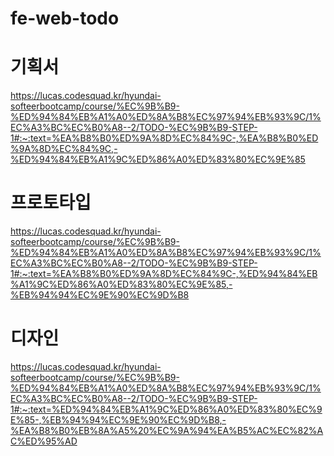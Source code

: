 # fe-web-todo
# 기획서
https://lucas.codesquad.kr/hyundai-softeerbootcamp/course/%EC%9B%B9-%ED%94%84%EB%A1%A0%ED%8A%B8%EC%97%94%EB%93%9C/1%EC%A3%BC%EC%B0%A8--2/TODO-%EC%9B%B9-STEP-1#:~:text=%EA%B8%B0%ED%9A%8D%EC%84%9C-,%EA%B8%B0%ED%9A%8D%EC%84%9C,-%ED%94%84%EB%A1%9C%ED%86%A0%ED%83%80%EC%9E%85
# 프로토타입
https://lucas.codesquad.kr/hyundai-softeerbootcamp/course/%EC%9B%B9-%ED%94%84%EB%A1%A0%ED%8A%B8%EC%97%94%EB%93%9C/1%EC%A3%BC%EC%B0%A8--2/TODO-%EC%9B%B9-STEP-1#:~:text=%EA%B8%B0%ED%9A%8D%EC%84%9C-,%ED%94%84%EB%A1%9C%ED%86%A0%ED%83%80%EC%9E%85,-%EB%94%94%EC%9E%90%EC%9D%B8
# 디자인
https://lucas.codesquad.kr/hyundai-softeerbootcamp/course/%EC%9B%B9-%ED%94%84%EB%A1%A0%ED%8A%B8%EC%97%94%EB%93%9C/1%EC%A3%BC%EC%B0%A8--2/TODO-%EC%9B%B9-STEP-1#:~:text=%ED%94%84%EB%A1%9C%ED%86%A0%ED%83%80%EC%9E%85-,%EB%94%94%EC%9E%90%EC%9D%B8,-%EA%B8%B0%EB%8A%A5%20%EC%9A%94%EA%B5%AC%EC%82%AC%ED%95%AD
